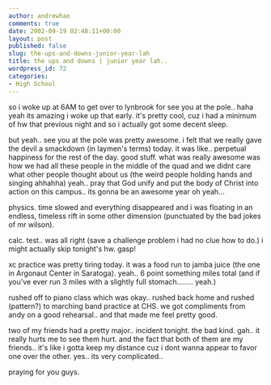 ```yaml
---
author: andrewhao
comments: true
date: 2002-09-19 02:48:11+00:00
layout: post
published: false
slug: the-ups-and-downs-junior-year-lah
title: the ups and downs | junior year lah..
wordpress_id: 72
categories:
- High School
---
```


so i woke up at 6AM to get over to lynbrook for see you at the pole.. haha yeah its amazing i woke up that early. it's pretty cool, cuz i had a minimum of hw that previous night and so i actually got some decent sleep.

but yeah.. see you at the pole was pretty awesome. i felt that we really gave the devil a smackdown (in laymen's terms) today. it was like.. perpetual happiness for the rest of the day. good stuff. what was really awesome was how we had all these people in the middle of the quad and we didnt care what other people thought about us (the weird people holding hands and singing ahhahha) yeah.. pray that God unify and put the body of Christ into action on this campus.. its gonna be an awesome year oh yeah...

physics. time slowed and everything disappeared and i was floating in an endless, timeless rift in some other dimension (punctuated by the bad jokes of mr wilson).

calc. test.. was all right (save a challenge problem i had no clue how to do.) i might actually skip tonight's hw. gasp!

xc practice was pretty tiring today. it was a food run to jamba juice (the one in Argonaut Center in Saratoga). yeah.. 6 point something miles total (and if you've ever run 3 miles with a slightly full stomach........ yeah.)

rushed off to piano class which was okay.. rushed back home and rushed (pattern?) to marching band practice at CHS. we got compliments from andy on a good rehearsal.. and that made me feel pretty good.

two of my friends had a pretty major.. incident tonight. the bad kind. gah.. it really hurts me to see them hurt. and the fact that both of them are my friends.. it's like i gotta keep my distance cuz i dont wanna appear to favor one over the other. yes.. its very complicated..

praying for you guys.
